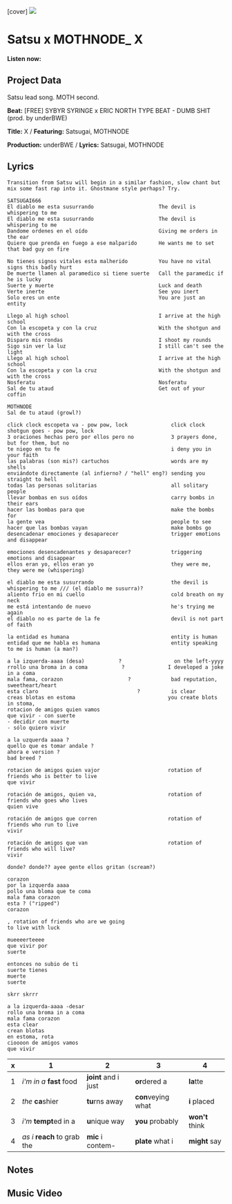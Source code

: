 [cover] ![](57175019_319474918741616_8502199518755923887_n.jpg)

# Satsu x MOTHNODE_ X

**Listen now:** 

## Project Data

Satsu lead song.
MOTH second.

**Beat:** [FREE] SYBYR  SYRINGE x ERIC NORTH TYPE BEAT - DUMB SHIT  (prod. by underBWE)

**Title:** X / **Featuring:** Satsugai, MOTHNODE

**Production:** underBWE / **Lyrics:** Satsugai, MOTHNODE

## Lyrics

```
Transition from Satsu will begin in a similar fashion, slow chant but mix some fast rap into it. Ghostmane style perhaps? Try.
 
SATSUGAI666
El diablo me esta susurrando                     The devil is whispering to me
El diablo me esta susurrando                     The devil is whispering to me
Dandome ordenes en el oído                       Giving me orders in the ear
Quiere que prenda en fuego a ese malparido       He wants me to set that bad guy on fire

No tienes signos vitales esta malherido          You have no vital signs this badly hurt
De muerte llamen al paramedico si tiene suerte   Call the paramedic if he is lucky
Suerte y muerte                                  Luck and death
Verte inerte                                     See you inert
Solo eres un ente                                You are just an entity

Llego al high school                             I arrive at the high school
Con la escopeta y con la cruz                    With the shotgun and with the cross
Disparo mis rondas                               I shoot my rounds
Sigo sin ver la luz                              I still can't see the light
Llego al high school                             I arrive at the high school
Con la escopeta y con la cruz                    With the shotgun and with the cross
Nosferatu                                        Nosferatu
Sal de tu ataud                                  Get out of your coffin

MOTHNODE
Sal de tu ataud (growl?)

click clock escopeta va - pow pow, lock              click clock shotgun goes - pow pow, lock
3 oraciones hechas pero por ellos pero no            3 prayers done, but for them, but no
te niego en tu fe                                    i deny you in your faith
las palabras (son mis?) cartuchos                    words are my shells
enviándote directamente (al infierno? / "hell" eng?) sending you straight to hell
todas las personas solitarias                        all solitary people
llevar bombas en sus oídos                           carry bombs in their ears
hacer las bombas para que                            make the bombs for
la gente vea                                         people to see
hacer que las bombas vayan                           make bombs go
desencadenar emociones y desaparecer                 trigger emotions and disappear

emociones desencadenantes y desaparecer?             triggering emotions and disappear
ellos eran yo, ellos eran yo                         they were me, they were me (whispering)

el diablo me esta susurrando                         the devil is whispering to me /// (el diablo me susurra)?             
aliento frio en mi cuello                            cold breath on my neck
me está intentando de nuevo                          he's trying me again
el diablo no es parte de la fe                       devil is not part of faith

la entidad es humana                                 entity is human
entidad que me habla es humana                       entity speaking to me is human (a man?)

a la izquerda-aaaa (desa)           ?                 on the left-yyyy
rrollo una broma in a coma           ?              I developed a joke in a coma
mala fama, corazon                     ?             bad reputation, sweetheart/heart
esta claro                                ?          is clear
creas blotas en estoma                              you create blots in stoma, 
rotacion de amigos quien vamos 
que vivir - con suerte
- decidir con muerte
- sólo quiero vivir

a la uzquerda aaaa ?
quello que es tomar andale ?
ahora e version ?
bad breed ?

rotacion de amigos quien vajor                      rotation of friends who is better to live
que vivir

rotación de amigos, quien va,                       rotation of friends who goes who lives
quien vive

rotación de amigos que corren                       rotation of friends who run to live
vivir

rotación de amigos que van                          rotation of friends who will live?
vivir

donde? donde?? ayee gente ellos gritan (scream?)

corazon
por la izquerda aaaa
pollo una bloma que te coma
mala fama corazon 
esta ? ("ripped")
corazon

, rotation of friends who are we going
to live with luck

mueeeerteeee
que vivir por 
suerte

entonces no subio de ti
suerte tienes 
muerte
suerte

skrr skrrr

a la izquerda-aaaa -desar
rollo una broma in a coma
mala fama corazon 
esta clear
crean blotas
en estoma, rota
cioooon de amigos vamos 
que vivir

```

| x | 1 | 2 | 3 | 4 |
|---|---|---|---|---|
| 1 | *i'm in a* **fast** food | **joint** and i just  | **or**dered a  | **la**tte  |
| 2 | *the* **ca**shier | **tu**rns away  |  **con**veying what |  **i** placed |
| 3 | *i'm* **tempt**ed in a | **u**nique way  |  **you** probably |  **won't** think |
| 4 | *as i* **reach** to grab the |  **mic** i contem-  | **plate** what i | **might** say |

## Notes

## Music Video
